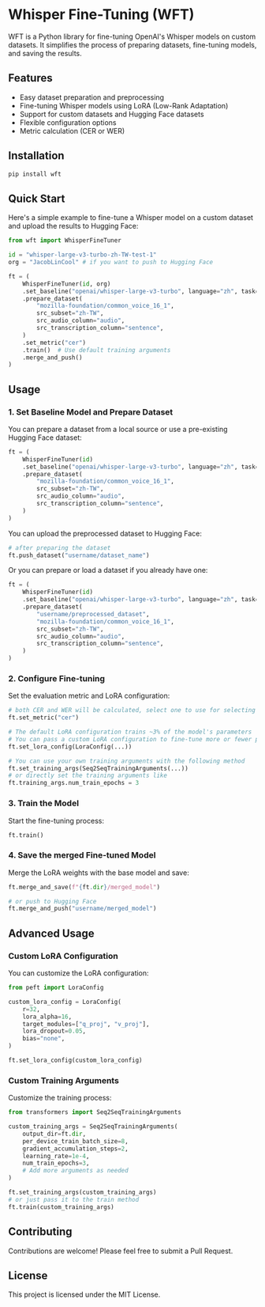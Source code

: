 # Whisper Fine-Tuning (WFT)

WFT is a Python library for fine-tuning OpenAI's Whisper models on custom datasets. It simplifies the process of preparing datasets, fine-tuning models, and saving the results.

## Features

- Easy dataset preparation and preprocessing
- Fine-tuning Whisper models using LoRA (Low-Rank Adaptation)
- Support for custom datasets and Hugging Face datasets
- Flexible configuration options
- Metric calculation (CER or WER)

## Installation

```bash
pip install wft
```

## Quick Start

Here's a simple example to fine-tune a Whisper model on a custom dataset and upload the results to Hugging Face:

```python
from wft import WhisperFineTuner

id = "whisper-large-v3-turbo-zh-TW-test-1"
org = "JacobLinCool" # if you want to push to Hugging Face

ft = (
    WhisperFineTuner(id, org)
    .set_baseline("openai/whisper-large-v3-turbo", language="zh", task="transcribe")
    .prepare_dataset(
        "mozilla-foundation/common_voice_16_1",
        src_subset="zh-TW",
        src_audio_column="audio",
        src_transcription_column="sentence",
    )
    .set_metric("cer")
    .train()  # Use default training arguments
    .merge_and_push()
)
```

## Usage

### 1. Set Baseline Model and Prepare Dataset

You can prepare a dataset from a local source or use a pre-existing Hugging Face dataset:

```python
ft = (
    WhisperFineTuner(id)
    .set_baseline("openai/whisper-large-v3-turbo", language="zh", task="transcribe")
    .prepare_dataset(
        "mozilla-foundation/common_voice_16_1",
        src_subset="zh-TW",
        src_audio_column="audio",
        src_transcription_column="sentence",
    )
)
```

You can upload the preprocessed dataset to Hugging Face:

```python
# after preparing the dataset
ft.push_dataset("username/dataset_name")
```

Or you can prepare or load a dataset if you already have one:

```python
ft = (
    WhisperFineTuner(id)
    .set_baseline("openai/whisper-large-v3-turbo", language="zh", task="transcribe")
    .prepare_dataset(
        "username/preprocessed_dataset",
        "mozilla-foundation/common_voice_16_1",
        src_subset="zh-TW",
        src_audio_column="audio",
        src_transcription_column="sentence",
    )
)
```

### 2. Configure Fine-tuning

Set the evaluation metric and LoRA configuration:

```python
# both CER and WER will be calculated, select one to use for selecting the best model
ft.set_metric("cer")

# The default LoRA configuration trains ~3% of the model's parameters
# You can pass a custom LoRA configuration to fine-tune more or fewer parameters
ft.set_lora_config(LoraConfig(...))

# You can use your own training arguments with the following method
ft.set_training_args(Seq2SeqTrainingArguments(...))
# or directly set the training arguments like
ft.training_args.num_train_epochs = 3
```

### 3. Train the Model

Start the fine-tuning process:

```python
ft.train()
```

### 4. Save the merged Fine-tuned Model

Merge the LoRA weights with the base model and save:

```python
ft.merge_and_save(f"{ft.dir}/merged_model")

# or push to Hugging Face
ft.merge_and_push("username/merged_model")
```

## Advanced Usage

### Custom LoRA Configuration

You can customize the LoRA configuration:

```python
from peft import LoraConfig

custom_lora_config = LoraConfig(
    r=32,
    lora_alpha=16,
    target_modules=["q_proj", "v_proj"],
    lora_dropout=0.05,
    bias="none",
)

ft.set_lora_config(custom_lora_config)
```

### Custom Training Arguments

Customize the training process:

```python
from transformers import Seq2SeqTrainingArguments

custom_training_args = Seq2SeqTrainingArguments(
    output_dir=ft.dir,
    per_device_train_batch_size=8,
    gradient_accumulation_steps=2,
    learning_rate=1e-4,
    num_train_epochs=3,
    # Add more arguments as needed
)

ft.set_training_args(custom_training_args)
# or just pass it to the train method
ft.train(custom_training_args)
```

## Contributing

Contributions are welcome! Please feel free to submit a Pull Request.

## License

This project is licensed under the MIT License.
